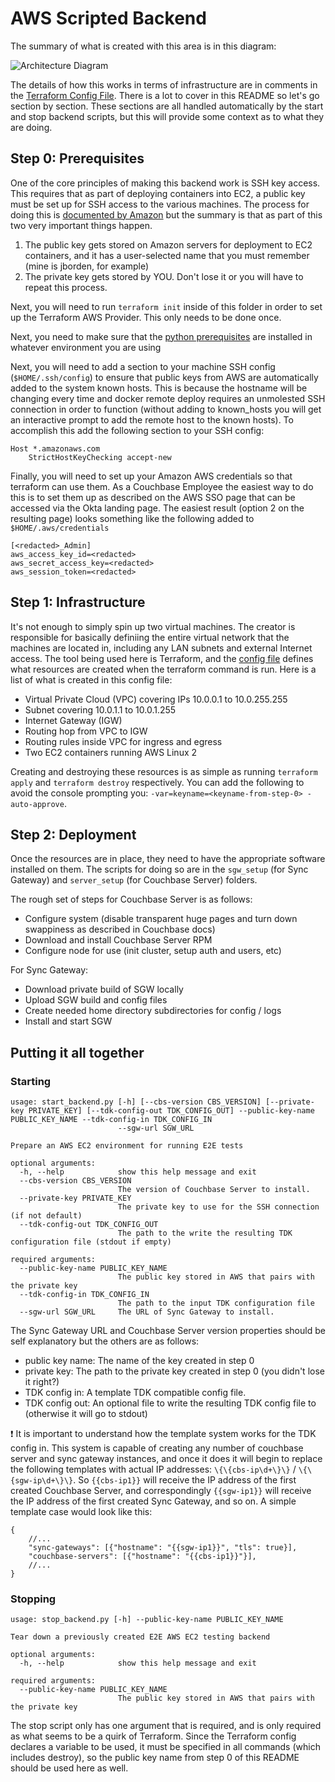 # AWS Scripted Backend

The summary of what is created with this area is in this diagram:

![Architecture Diagram](diagrams/Architecture.png)

The details of how this works in terms of infrastructure are in comments in the [Terraform Config File](./main.tf).  There is a lot to cover in this README so let's go section by section.  These sections are all handled automatically by the start and stop backend scripts, but this will provide some context as to what they are doing.

## Step 0: Prerequisites

One of the core principles of making this backend work is SSH key access.  This requires that as part of deploying containers into EC2, a public key must be set up for SSH access to the various machines.  The process for doing this is [documented by Amazon](https://docs.aws.amazon.com/AWSEC2/latest/UserGuide/create-key-pairs.html) but the summary is that as part of this two very important things happen.

1. The public key gets stored on Amazon servers for deployment to EC2 containers, and it has a user-selected name that you must remember (mine is jborden, for example)
2. The private key gets stored by YOU.  Don't lose it or you will have to repeat this process.

Next, you will need to run `terraform init` inside of this folder in order to set up the Terraform AWS Provider.  This only needs to be done once.

Next, you need to make sure that the [python prerequisites](./requirements.txt) are installed in whatever environment you are using

Next, you will need to add a section to your machine SSH config (`$HOME/.ssh/config`) to ensure that public keys from AWS are automatically added to the system known hosts.  This is because the hostname will be changing every time and docker remote deploy requires an unmolested SSH connection in order to function (without adding to known_hosts you will get an interactive prompt to add the remote host to the known hosts).  To accomplish this add the following section to your SSH config:

```
Host *.amazonaws.com
    StrictHostKeyChecking accept-new
```

Finally, you will need to set up your Amazon AWS credentials so that terraform can use them.  As a Couchbase Employee the easiest way to do this is to set them up as described on the AWS SSO page that can be accessed via the Okta landing page.  The easiest result (option 2 on the resulting page) looks something like the following added to `$HOME/.aws/credentials`

```
[<redacted>_Admin]
aws_access_key_id=<redacted>
aws_secret_access_key=<redacted>
aws_session_token=<redacted>
```

## Step 1: Infrastructure

It's not enough to simply spin up two virtual machines.  The creator is responsible for basically definiing the entire virtual network that the machines are located in, including any LAN subnets and external Internet access.  The tool being used here is Terraform, and the [config file](./main.tf) defines what resources are created when the terraform command is run.  Here is a list of what is created in this config file:

- Virtual Private Cloud (VPC) covering IPs 10.0.0.1 to 10.0.255.255
- Subnet covering 10.0.1.1 to 10.0.1.255
- Internet Gateway (IGW)
- Routing hop from VPC to IGW
- Routing rules inside VPC for ingress and egress
- Two EC2 containers running AWS Linux 2

Creating and destroying these resources is as simple as running `terraform apply` and `terraform destroy` respectively.  You can add the following to avoid the console prompting you:  `-var=keyname=<keyname-from-step-0> -auto-approve`.

## Step 2: Deployment

Once the resources are in place, they need to have the appropriate software installed on them.  The scripts for doing so are in the `sgw_setup` (for Sync Gateway) and `server_setup` (for Couchbase Server) folders.  

The rough set of steps for Couchbase Server is as follows:

- Configure system (disable transparent huge pages and turn down swappiness as described in Couchbase docs)
- Download and install Couchbase Server RPM
- Configure node for use (init cluster, setup auth and users, etc)

For Sync Gateway:

- Download private build of SGW locally
- Upload SGW build and config files
- Create needed home directory subdirectories for config / logs
- Install and start SGW

## Putting it all together

### Starting

```
usage: start_backend.py [-h] [--cbs-version CBS_VERSION] [--private-key PRIVATE_KEY] [--tdk-config-out TDK_CONFIG_OUT] --public-key-name PUBLIC_KEY_NAME --tdk-config-in TDK_CONFIG_IN
                        --sgw-url SGW_URL

Prepare an AWS EC2 environment for running E2E tests

optional arguments:
  -h, --help            show this help message and exit
  --cbs-version CBS_VERSION
                        The version of Couchbase Server to install.
  --private-key PRIVATE_KEY
                        The private key to use for the SSH connection (if not default)
  --tdk-config-out TDK_CONFIG_OUT
                        The path to the write the resulting TDK configuration file (stdout if empty)

required arguments:
  --public-key-name PUBLIC_KEY_NAME
                        The public key stored in AWS that pairs with the private key
  --tdk-config-in TDK_CONFIG_IN
                        The path to the input TDK configuration file
  --sgw-url SGW_URL     The URL of Sync Gateway to install.
```

The Sync Gateway URL and Couchbase Server version properties should be self explanatory but the others are as follows:

- public key name: The name of the key created in step 0
- private key: The path to the private key created in step 0 (you didn't lose it right?)
- TDK config in: A template TDK compatible config file.  
- TDK config out: An optional file to write the resulting TDK config file to (otherwise it will go to stdout)

:exclamation: It is important to understand how the template system works for the TDK config in.  This system is capable of creating any number of couchbase server and sync gateway instances, and once it does it will begin to replace the following templates with actual IP addresses:  `\{\{cbs-ip\d+\}\}` / `\{\{sgw-ip\d+\}\}`.  So `{{cbs-ip1}}` will receive the IP address of the first created Couchbase Server, and correspondingly `{{sgw-ip1}}` will receive the IP address of the first created Sync Gateway, and so on.  A simple template case would look like this:

```json5
{
    //...
    "sync-gateways": [{"hostname": "{{sgw-ip1}}", "tls": true}],
    "couchbase-servers": [{"hostname": "{{cbs-ip1}}"}],
    //...
}
```

### Stopping

```
usage: stop_backend.py [-h] --public-key-name PUBLIC_KEY_NAME

Tear down a previously created E2E AWS EC2 testing backend

optional arguments:
  -h, --help            show this help message and exit

required arguments:
  --public-key-name PUBLIC_KEY_NAME
                        The public key stored in AWS that pairs with the private key
```

The stop script only has one argument that is required, and is only required as what seems to be a quirk of Terraform.  Since the Terraform config declares a variable to be used, it must be specified in all commands (which includes destroy), so the public key name from step 0 of this README should be used here as well.  